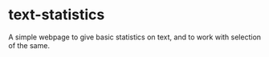 # text-statistics
A simple webpage to give basic statistics on text, and to work with selection of the same.
